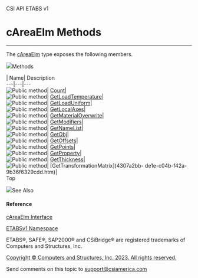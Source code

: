 ﻿

CSI API ETABS v1

# cAreaElm Methods  
  
---  
  
The [cAreaElm](acb57064-1690-8643-a153-8afe57d5852d.htm) type exposes the
following members.

![](../icons/SectionExpanded.png)Methods

| Name| Description  
---|---|---  
![Public method](../icons/pubmethod.gif)|
[Count](3386ce79-de99-2031-38c4-c533e0fe1055.htm)|  
![Public method](../icons/pubmethod.gif)|
[GetLoadTemperature](936908e7-9a69-ae27-82e1-8d1bd50fd83c.htm)|  
![Public method](../icons/pubmethod.gif)|
[GetLoadUniform](a68cab9e-7ce5-9834-b555-8272e9c453d7.htm)|  
![Public method](../icons/pubmethod.gif)|
[GetLocalAxes](219cafa5-3fbe-822d-64fb-5ee4fd47c16b.htm)|  
![Public method](../icons/pubmethod.gif)|
[GetMaterialOverwrite](bf62ac17-aa04-b15e-e981-59bd39b6b9bd.htm)|  
![Public method](../icons/pubmethod.gif)|
[GetModifiers](b9c837fb-9bd0-7718-10bb-6f3570e79452.htm)|  
![Public method](../icons/pubmethod.gif)|
[GetNameList](1d7aed8e-8bf9-d709-89b9-74d8bd2a6419.htm)|  
![Public method](../icons/pubmethod.gif)|
[GetObj](d3b6abc1-eded-1b1f-72f5-81d6e419018b.htm)|  
![Public method](../icons/pubmethod.gif)|
[GetOffsets](ab68d7b3-193c-40b5-5b4e-d54a7fe50f2d.htm)|  
![Public method](../icons/pubmethod.gif)|
[GetPoints](95a1c079-a280-a948-f914-0524808565fa.htm)|  
![Public method](../icons/pubmethod.gif)|
[GetProperty](20bb09b1-ff5f-deff-0c09-357ae2fdd55b.htm)|  
![Public method](../icons/pubmethod.gif)|
[GetThickness](893716e6-a788-96ad-1b48-3b2ad639a5a8.htm)|  
![Public method](../icons/pubmethod.gif)| [GetTransformationMatrix](4307a2bb-
de1e-c04b-f42a-9b36f6329cdd.htm)|  
Top

![](../icons/SectionExpanded.png)See Also

#### Reference

[cAreaElm Interface](acb57064-1690-8643-a153-8afe57d5852d.htm)

[ETABSv1 Namespace](2780f1b8-2033-5289-2298-1cdb2a7508d9.htm)

ETABS®, SAFE®, SAP2000® and CSiBridge® are registered trademarks of Computers
and Structures, Inc.  

[Copyright © Computers and Structures, Inc. 2023. All rights
reserved.](http://www.csiamerica.com)

Send comments on this topic to
[support@csiamerica.com](mailto:support%40csiamerica.com?Subject=CSI%20API%20ETABS%20v1)

